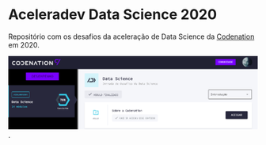 # Aceleradev Data Science 2020
Repositório com os desafios da aceleração de Data Science da [Codenation](https://www.codenation.dev/) em 2020.

![Profile](https://github.com/inaborges/aceleradev_ds/blob/master/codenation.PNG)
.
